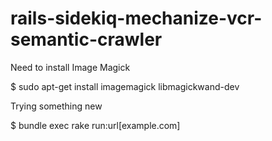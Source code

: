 rails-sidekiq-mechanize-vcr-semantic-crawler
============================================

Need to install Image Magick

$ sudo apt-get install imagemagick libmagickwand-dev

Trying something new

$ bundle exec rake run:url[example.com]
